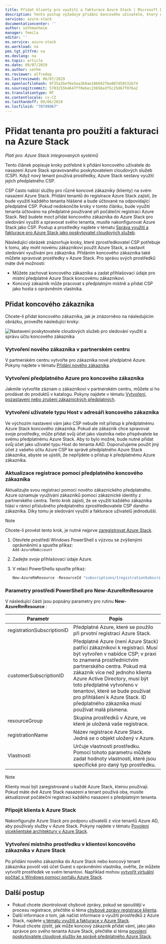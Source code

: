 ```yaml
---
title: Přidat klienty pro využití a fakturace Azure Stack | Microsoft Docs
description: Tento postup vyžaduje přidání koncového uživatele, který Azure Stack spravuje poskytovatel cloudových služeb (CSP).
services: azure-stack
documentationcenter: ''
author: sethmanheim
manager: femila
editor: ''
ms.service: azure-stack
ms.workload: na
pms.tgt_pltfrm: na
ms.devlang: na
ms.topic: article
ms.date: 09/07/2019
ms.author: sethm
ms.reviewer: alfredop
ms.lastreviewed: 06/07/2019
ms.openlocfilehash: 9f35a2bef6e5aa3b9ae1866927be007d58532b74
ms.sourcegitcommit: 5703255b4647ff0ebec23658a3f5c25d67f076a2
ms.translationtype: MT
ms.contentlocale: cs-CZ
ms.lasthandoff: 09/06/2019
ms.locfileid: "70749967"
---
```

# <a name="add-tenant-for-usage-and-billing-to-azure-stack"></a>Přidat tenanta pro použití a fakturaci na Azure Stack

*Platí pro: Azure Stack integrovaných systémů*

Tento článek popisuje kroky potřebné k přidání koncového uživatele do nasazení Azure Stack spravovaného poskytovatelem cloudových služeb (CSP). Když nový tenant používá prostředky, Azure Stack sestavy využití jejich předplatného CSP.

CSP často nabízí služby pro různé koncové zákazníky (klienty) na svém nasazení Azure Stack. Přidání tenantů do registrace Azure Stack zajistí, že bude využití každého tenanta hlášené a bude účtované na odpovídající předplatné CSP. Pokud nedokončíte kroky v tomto článku, bude využití tenanta účtováno na předplatné používané při počáteční registraci Azure Stack. Než budete moct přidat koncového zákazníka do Azure Stack pro sledování využití a spravovat svého tenanta, musíte nakonfigurovat Azure Stack jako CSP. Postup a prostředky najdete v tématu [Správa využití a fakturace pro Azure Stack jako poskytovatel cloudových služeb](azure-stack-add-manage-billing-as-a-csp.md).

Následující obrázek znázorňuje kroky, které zprostředkovatel CSP potřebuje k tomu, aby mohl novému zákazníkovi použít Azure Stack, a nastavit sledování využívání pro zákazníka. Přidáním koncového zákazníka také můžete spravovat prostředky v Azure Stack. Pro správu svých prostředků máte dvě možnosti:

- Můžete zachovat koncového zákazníka a zadat přihlašovací údaje pro místní předplatné Azure Stack koncovému zákazníkovi.  
- Koncový zákazník může pracovat s předplatným místně a přidat CSP jako hosta s oprávněním vlastníka.  

## <a name="add-an-end-customer"></a>Přidat koncového zákazníka

Chcete-li přidat koncového zákazníka, jak je znázorněno na následujícím obrázku, proveďte následující kroky:

![Nastavení poskytovatele cloudových služeb pro sledování využití a správu účtu koncového zákazníka](media/azure-stack-csp-enable-billing-usage-tracking/process-csp-enable-billing.png)

### <a name="create-a-new-customer-in-partner-center"></a>Vytvoření nového zákazníka v partnerském centru

V partnerském centru vytvořte pro zákazníka nové předplatné Azure. Pokyny najdete v tématu [Přidání nového zákazníka](/partner-center/add-a-new-customer).

### <a name="create-an-azure-subscription-for-the-end-customer"></a>Vytvoření předplatného Azure pro koncového zákazníka

Jakmile vytvoříte záznam o zákazníkovi v partnerském centru, můžete si ho prodávat do produktů v katalogu. Pokyny najdete v tématu [Vytvoření, pozastavení nebo zrušení zákaznických předplatných](/partner-center/create-a-new-subscription).

### <a name="create-a-guest-user-in-the-end-customer-directory"></a>Vytvoření uživatele typu Host v adresáři koncového zákazníka

Ve výchozím nastavení vám jako CSP nebude mít přístup k předplatnému Azure Stack koncového zákazníka. Pokud ale zákazník chce spravovat svoje prostředky, může přidat svůj účet jako vlastníka nebo přispěvatele ke svému předplatnému Azure Stack. Aby to bylo možné, bude nutné přidat svůj účet jako uživatel typu Host do tenanta AAD. Doporučujeme použít jiný účet z vašeho účtu Azure CSP ke správě předplatného Azure Stack zákazníka, abyste se ujistili, že nepřijdete o přístup k předplatnému Azure zákazníka.

### <a name="update-the-registration-with-the-end-customer-subscription"></a>Aktualizace registrace pomocí předplatného koncového zákazníka

Aktualizujte svou registraci pomocí nového zákaznického předplatného. Azure oznamuje využívání zákazníků pomocí zákaznické identity z partnerského centra. Tento krok zajistí, že se využití každého zákazníka hlásí v rámci příslušného předplatného zprostředkovatele CSP daného zákazníka. Díky tomu je sledování využití a fakturace uživatelů jednodušší.

> [!NOTE]  
> Chcete-li provést tento krok, je nutné nejprve [zaregistrovat Azure Stack](azure-stack-registration.md).

1. Otevřete prostředí Windows PowerShell s výzvou se zvýšenými oprávněními a spusťte příkaz:  
    `Add-AzureRmAccount`
2. Zadejte svoje přihlašovací údaje Azure.
3. V relaci PowerShellu spusťte příkaz:

   ```powershell
   New-AzureRmResource -ResourceId "subscriptions/{registrationSubscriptionId}/resourceGroups/{resourceGroup}/providers/Microsoft.AzureStack/registrations/{registrationName}/customerSubscriptions/{customerSubscriptionId}" -ApiVersion 2017-06-01 -Properties <PSObject>
   ```

### <a name="new-azurermresource-powershell-parameters"></a>Parametry prostředí PowerShell pro New-AzureRmResource

V následující části jsou popsány parametry pro rutinu **New-AzureRmResource** :

| Parametr | Popis |
| --- | --- |
|registrationSubscriptionID | Předplatné Azure, které se použilo při prvotní registraci Azure Stack.|
| customerSubscriptionID | Předplatné Azure (není Azure Stack) patřící zákazníkovi k registraci. Musí být vytvořen v nabídce CSP; v praxi to znamená prostřednictvím partnerského centra. Pokud má zákazník více než jednoho klienta Azure Active Directory, musí být toto předplatné vytvořeno v tenantovi, které se bude používat pro přihlášení k Azure Stack. ID předplatného zákazníka musí používat malá písmena. |
| resourceGroup | Skupina prostředků v Azure, ve které je uložená vaše registrace. |
| registrationName | Název registrace Azure Stack. Jedná se o objekt uložený v Azure. |
| Vlastnosti | Určuje vlastnosti prostředku. Pomocí tohoto parametru můžete zadat hodnoty vlastností, které jsou specifické pro daný typ prostředku.

> [!NOTE]  
> Klienty musí být zaregistrované u každé Azure Stack, kterou používají. Pokud máte dvě Azure Stack nasazení a tenant používá oba, musíte aktualizovat počáteční registraci každého nasazení s předplatným tenanta.

### <a name="onboard-tenant-to-azure-stack"></a>Připojit klienta k Azure Stack

Nakonfigurujte Azure Stack pro podporu uživatelů z více tenantů Azure AD, aby používaly služby v Azure Stack. Pokyny najdete v tématu [Povolení víceklientské architektury v Azure Stack](azure-stack-enable-multitenancy.md).

### <a name="create-a-local-resource-in-the-end-customer-tenant-in-azure-stack"></a>Vytvoření místního prostředku v klientovi koncového zákazníka v Azure Stack

Po přidání nového zákazníka do Azure Stack nebo koncový tenant zákazníka povolil váš účet Guest s oprávněními vlastníka, ověřte, že můžete vytvořit prostředek ve svém tenantovi. Například mohou [vytvořit virtuální počítač s Windows pomocí portálu Azure Stack](../user/azure-stack-quick-windows-portal.md).

## <a name="next-steps"></a>Další postup

- Pokud chcete zkontrolovat chybové zprávy, pokud se spouštějí v procesu registrace, přečtěte si téma [chybové zprávy registrace klienta](azure-stack-registration-errors.md).
- Další informace o tom, jak načíst informace o využití prostředků z Azure Stack, najdete [v tématu využití a fakturace v Azure Stack](azure-stack-billing-and-chargeback.md).
- Pokud chcete zjistit, jak může koncový zákazník přidat vámi, jako jako správce pro svého tenanta Azure Stack, přečtěte si téma [povolení poskytovatele cloudové služby ke správě předplatného Azure Stack](../user/azure-stack-csp-enable-billing-usage-tracking.md).
